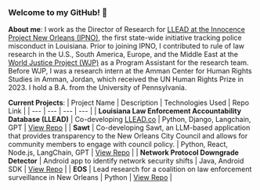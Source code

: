 ### Welcome to my GitHub! 🌟

**About me**:
I work as the Director of Research for [LLEAD at the Innocence Project New Orleans (IPNO)](https://www.ipno.org/), the first state-wide initiative tracking police misconduct in Louisiana. Prior to joining IPNO, I contributed to rule of law research in the U.S., South America, Europe, and the Middle East at the [World Justice Project (WJP)](https://worldjusticeproject.org/) as a Program Assistant for the research team. Before WJP, I was a research intern at the Amman Center for Human Rights Studies in Amman, Jordan, which received the UN Human Rights Prize in 2023. I hold a B.A. from the University of Pennsylvania.

**Current Projects**:
| Project Name | Description | Technologies Used | Repo Link |
| --- | --- | --- | --- |
| **Louisiana Law Enforcement Accountability Database (LLEAD)** | Co-developing [LLEAD.co](https://www.llead.co) | Python, Django, Langchain, GPT | [View Repo](https://github.com/ipno-llead/processing) |
| **Sawt** | Co-developing Sawt, an LLM-based application that provides transparency to the New Orleans City Council and allows for community members to engage with council policy. | Python, React, Node.js, LangChain, GPT | [View Repo](https://github.com/eye-on-surveillance/sawt) |
| **Network Protocol Downgrade Detector** | Android app to identify network security shifts | Java, Android SDK | [View Repo](https://github.com/ayyubibrahimi/protocol-detection) |
| **EOS** | Lead research for a coalition on law enforcement surveillance in New Orleans | Python | [View Repo](https://github.com/ayyubibrahimi/eos) |


<!--
**ayyubibrahimi/ayyubibrahimi** is a ✨ _special_ ✨ repository because its `README.md` (this file) appears on your GitHub profile.
-->
